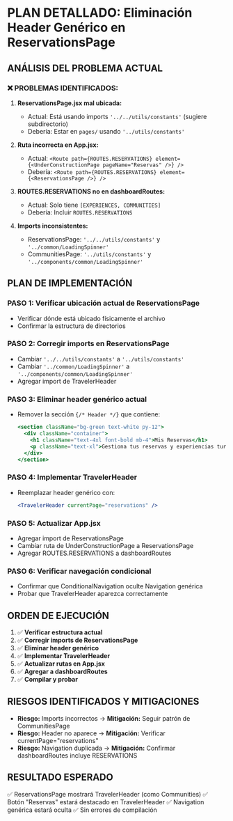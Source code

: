 # PLAN DETALLADO: Eliminación Header Genérico en ReservationsPage

## ANÁLISIS DEL PROBLEMA ACTUAL

### ❌ PROBLEMAS IDENTIFICADOS:

1. **ReservationsPage.jsx mal ubicada:**

   - Actual: Está usando imports `'../../utils/constants'` (sugiere subdirectorio)
   - Debería: Estar en `pages/` usando `'../utils/constants'`

2. **Ruta incorrecta en App.jsx:**

   - Actual: `<Route path={ROUTES.RESERVATIONS} element={<UnderConstructionPage pageName="Reservas" />} />`
   - Debería: `<Route path={ROUTES.RESERVATIONS} element={<ReservationsPage />} />`

3. **ROUTES.RESERVATIONS no en dashboardRoutes:**

   - Actual: Solo tiene `[EXPERIENCES, COMMUNITIES]`
   - Debería: Incluir `ROUTES.RESERVATIONS`

4. **Imports inconsistentes:**
   - ReservationsPage: `'../../utils/constants'` y `'../common/LoadingSpinner'`
   - CommunitiesPage: `'../utils/constants'` y `'../components/common/LoadingSpinner'`

## PLAN DE IMPLEMENTACIÓN

### PASO 1: Verificar ubicación actual de ReservationsPage

- Verificar dónde está ubicado físicamente el archivo
- Confirmar la estructura de directorios

### PASO 2: Corregir imports en ReservationsPage

- Cambiar `'../../utils/constants'` a `'../utils/constants'`
- Cambiar `'../common/LoadingSpinner'` a `'../components/common/LoadingSpinner'`
- Agregar import de TravelerHeader

### PASO 3: Eliminar header genérico actual

- Remover la sección `{/* Header */}` que contiene:
  ```jsx
  <section className="bg-green text-white py-12">
    <div className="container">
      <h1 className="text-4xl font-bold mb-4">Mis Reservas</h1>
      <p className="text-xl">Gestiona tus reservas y experiencias turísticas</p>
    </div>
  </section>
  ```

### PASO 4: Implementar TravelerHeader

- Reemplazar header genérico con:
  ```jsx
  <TravelerHeader currentPage="reservations" />
  ```

### PASO 5: Actualizar App.jsx

- Agregar import de ReservationsPage
- Cambiar ruta de UnderConstructionPage a ReservationsPage
- Agregar ROUTES.RESERVATIONS a dashboardRoutes

### PASO 6: Verificar navegación condicional

- Confirmar que ConditionalNavigation oculte Navigation genérica
- Probar que TravelerHeader aparezca correctamente

## ORDEN DE EJECUCIÓN

1. ✅ **Verificar estructura actual**
2. ✅ **Corregir imports de ReservationsPage**
3. ✅ **Eliminar header genérico**
4. ✅ **Implementar TravelerHeader**
5. ✅ **Actualizar rutas en App.jsx**
6. ✅ **Agregar a dashboardRoutes**
7. ✅ **Compilar y probar**

## RIESGOS IDENTIFICADOS Y MITIGACIONES

- **Riesgo:** Imports incorrectos → **Mitigación:** Seguir patrón de CommunitiesPage
- **Riesgo:** Header no aparece → **Mitigación:** Verificar currentPage="reservations"
- **Riesgo:** Navigation duplicada → **Mitigación:** Confirmar dashboardRoutes incluye RESERVATIONS

## RESULTADO ESPERADO

✅ ReservationsPage mostrará TravelerHeader (como Communities)
✅ Botón "Reservas" estará destacado en TravelerHeader
✅ Navigation genérica estará oculta
✅ Sin errores de compilación
